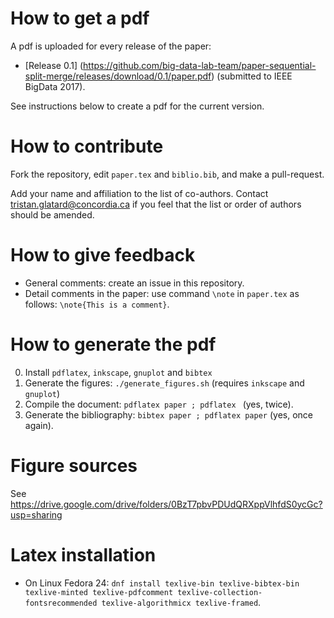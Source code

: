 # How to get a pdf

A pdf is uploaded for every release of the paper:
* [Release 0.1] (https://github.com/big-data-lab-team/paper-sequential-split-merge/releases/download/0.1/paper.pdf) (submitted to IEEE BigData 2017).

See instructions below to create a pdf for the current version.

# How to contribute

Fork the repository, edit ```paper.tex``` and ```biblio.bib```, and make a pull-request. 

Add your name and affiliation to the list of co-authors. Contact
tristan.glatard@concordia.ca if you feel that the list or order of
authors should be amended.

# How to give feedback

* General comments: create an issue in this repository.
* Detail comments in the paper: use command ```\note``` in ```paper.tex``` as follows: ```\note{This is a comment}```.

# How to generate the pdf

0. Install ```pdflatex```, ```inkscape```, ```gnuplot``` and ```bibtex```
1. Generate the figures: ```./generate_figures.sh``` (requires ```inkscape``` and ```gnuplot```)
2. Compile the document: ```pdflatex paper ; pdflatex ``` (yes, twice).
3. Generate the bibliography: ```bibtex paper ; pdflatex paper``` (yes, once again).

# Figure sources

See https://drive.google.com/drive/folders/0BzT7pbvPDUdQRXppVlhfdS0ycGc?usp=sharing

# Latex installation

* On Linux Fedora 24: ```dnf install texlive-bin texlive-bibtex-bin texlive-minted texlive-pdfcomment texlive-collection-fontsrecommended texlive-algorithmicx texlive-framed```. 

